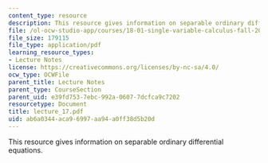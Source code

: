 ```yaml
---
content_type: resource
description: This resource gives information on separable ordinary differential equations.
file: /ol-ocw-studio-app/courses/18-01-single-variable-calculus-fall-2005/ab6a0344aca96997aa94a0ff38d5b20d_lecture_17.pdf
file_size: 179115
file_type: application/pdf
learning_resource_types:
- Lecture Notes
license: https://creativecommons.org/licenses/by-nc-sa/4.0/
ocw_type: OCWFile
parent_title: Lecture Notes
parent_type: CourseSection
parent_uid: e39fd753-7ebc-992a-0607-7dcfca9c7202
resourcetype: Document
title: lecture_17.pdf
uid: ab6a0344-aca9-6997-aa94-a0ff38d5b20d
---
```

This resource gives information on separable ordinary differential equations.